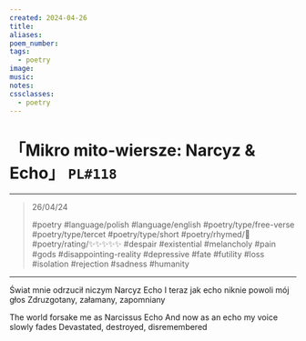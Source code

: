 ```yaml
---
created: 2024-04-26
title:
aliases:
poem_number:
tags:
  - poetry
image:
music:
notes:
cssclasses:
  - poetry
---
```

# 「Mikro mito-wiersze: Narcyz & Echo」 `PL#118`

---

> 26/04/24
> 
> #poetry 
> #language/polish #language/english 
> #poetry/type/free-verse #poetry/type/tercet #poetry/type/short 
> #poetry/rhymed/🔴 
> #poetry/rating/✨✨✨✨✨ 
> #despair #existential #melancholy #pain #gods #disappointing-reality #depressive #fate #futility #loss #isolation #rejection #sadness #humanity 

---

Świat mnie odrzucił niczym Narcyz Echo
I teraz jak echo niknie powoli mój głos
Zdruzgotany, załamany, zapomniany

The world forsake me as Narcissus Echo 
And now as an echo my voice slowly fades
Devastated, destroyed, disremembered